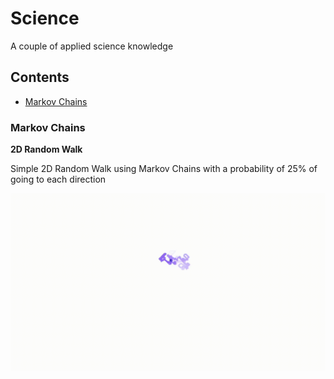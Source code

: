 # Science

A couple of applied science knowledge

## Contents

* [Markov Chains](#markov-chains)

### Markov Chains

**2D Random Walk**

Simple 2D Random Walk using Markov Chains with a probability of 25% of going to each direction

![2D Random Walk](assets/gifs/random_walk_2d.gif)
